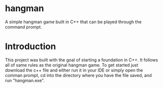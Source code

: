 # hangman

A simple hangman game built in C++ that can be played through the command prompt.

# Introduction 
This project was built with the goal of starting a foundation in C++. It follows all of same rules as the original hangman game. 
To get started just download the c++ file and either run it in your IDE or simply open the comman prompt, cd into the directory where you have the file saved, and run "hangman.exe".

